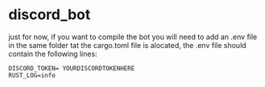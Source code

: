 # discord_bot

just for now, if you want to compile the bot you will need to add an .env file in the same folder tat the cargo.toml file is alocated, the .env file should contain the following lines: 
```
DISCORD_TOKEN= YOURDISCORDTOKENHERE
RUST_LOG=info
```
